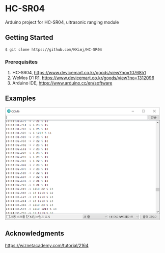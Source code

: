 # HC-SR04
Arduino project for HC-SR04, ultrasonic ranging module


## Getting Started
```
$ git clone https://github.com/KKimj/HC-SR04
```

### Prerequisites
1. HC-SR04, https://www.devicemart.co.kr/goods/view?no=1076851
2. WeMos D1 R1, https://www.devicemart.co.kr/goods/view?no=1312096
3. Arduino IDE, https://www.arduino.cc/en/software

## Examples

![Alt text](screenshots/screenshot1.PNG?raw=true "Title")


## Acknowledgments
https://wiznetacademy.com/tutorial/2164

